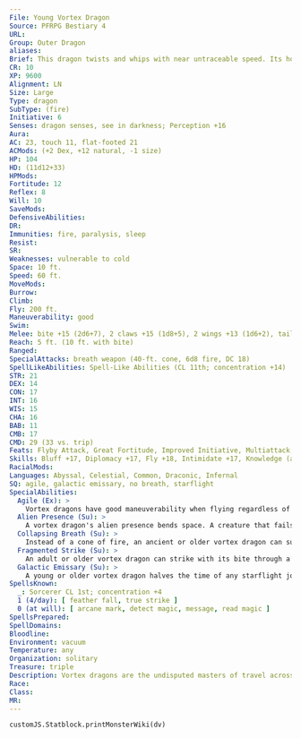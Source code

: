 ```yaml
---
File: Young Vortex Dragon
Source: PFRPG Bestiary 4
URL: 
Group: Outer Dragon
aliases: 
Brief: This dragon twists and whips with near untraceable speed. Its horns, crests along its neck, and wings emit a glow like starlight.
CR: 10
XP: 9600
Alignment: LN
Size: Large
Type: dragon
SubType: (fire)
Initiative: 6
Senses: dragon senses, see in darkness; Perception +16
Aura: 
AC: 23, touch 11, flat-footed 21
ACMods: (+2 Dex, +12 natural, -1 size)
HP: 104
HD: (11d12+33)
HPMods: 
Fortitude: 12
Reflex: 8
Will: 10
SaveMods: 
DefensiveAbilities: 
DR: 
Immunities: fire, paralysis, sleep
Resist: 
SR: 
Weaknesses: vulnerable to cold
Space: 10 ft.
Speed: 60 ft.
MoveMods: 
Burrow: 
Climb: 
Fly: 200 ft.
Maneuverability: good
Swim: 
Melee: bite +15 (2d6+7), 2 claws +15 (1d8+5), 2 wings +13 (1d6+2), tail slap +13 (1d8+7)
Reach: 5 ft. (10 ft. with bite)
Ranged: 
SpecialAttacks: breath weapon (40-ft. cone, 6d8 fire, DC 18)
SpellLikeAbilities: Spell-Like Abilities (CL 11th; concentration +14)  At Will-anticipate perilUM
STR: 21
DEX: 14
CON: 17
INT: 16
WIS: 15
CHA: 16
BAB: 11
CMB: 17
CMD: 29 (33 vs. trip)
Feats: Flyby Attack, Great Fortitude, Improved Initiative, Multiattack, Power Attack, Wingover
Skills: Bluff +17, Diplomacy +17, Fly +18, Intimidate +17, Knowledge (arcana) +17, Knowledge (planes) +17, Perception +16, Sense Motive +16, Spellcraft +17
RacialMods: 
Languages: Abyssal, Celestial, Common, Draconic, Infernal
SQ: agile, galactic emissary, no breath, starflight
SpecialAbilities:
  Agile (Ex): >
    Vortex dragons have good maneuverability when flying regardless of their age or size.
  Alien Presence (Su): >
    A vortex dragon's alien presence bends space. A creature that fails its saving throw treats all other creatures as if they were under the effects of blur (or displacement if the target has 4 or fewer Hit Dice) for 5d6 rounds.
  Collapsing Breath (Su): >
    Instead of a cone of fire, an ancient or older vortex dragon can suck a single target into its maw. If the target fails its Reflex save (DC equal to breath weapon), it is swallowed whole and takes 6d6 points of bludgeoning damage per round. A creature can cut itself out by dealing 30 points of damage with a light or one-handed piercing or slashing weapon. A vortex dragon's interior has an AC of 26.
  Fragmented Strike (Su): >
    An adult or older vortex dragon can strike with its bite through a rift in space. This allows it to make its bite attack against a target anywhere within the radius of its alien presence as long as the dragon can see the creature. This doesn't apply to attacks of opportunity.
  Galactic Emissary (Su): >
    A young or older vortex dragon halves the time of any starflight journey. In addition, it's immune to any effect that bars extradimensional travel.
SpellsKnown:
  _: Sorcerer CL 1st; concentration +4
  1 (4/day): [ feather fall, true strike ]
  0 (at will): [ arcane mark, detect magic, message, read magic ]
SpellsPrepared: 
SpellDomains: 
Bloodline: 
Environment: vacuum
Temperature: any
Organization: solitary
Treasure: triple
Description: Vortex dragons are the undisputed masters of travel across the galaxies, serving as messengers and observers for the greatest outer dragons and godlike entities in the great beyond.
Race: 
Class: 
MR: 
---
```

```dataviewjs
customJS.Statblock.printMonsterWiki(dv)
```
